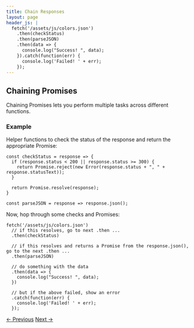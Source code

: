```yaml
---
title: Chain Responses
layout: page
header_js: |
  fetch('/assets/js/colors.json')
    .then(checkStatus)
    .then(parseJSON)
    .then(data => {
      console.log("Success! ", data);
    }).catch(function(err) {
      console.log('Failed! ' + err);
    });
---
```


## Chaining Promises

Chaining Promises lets you perform multiple tasks across different functions.

### Example

Helper functions to check the status of the response and return the appropriate Promise:

```
const checkStatus = response => {
  if (response.status < 200 || response.status >= 300) {
    return Promise.reject(new Error(response.status + ", " + response.statusText));
  }

  return Promise.resolve(response);
}

const parseJSON = response => response.json();
```

Now, hop through some checks and Promises:

```
fetch('/assets/js/colors.json')
  // if this resolves, go to next .then ...
  .then(checkStatus)

  // if this resolves and returns a Promise from the response.json(), go to the next .then ...
  .then(parseJSON)

  // do something with the data
  .then(data => {
    console.log("Success! ", data);
  })

  // but if the above failed, show an error
  .catch(function(err) {
    console.log('Failed! ' + err);
  });
```

[<- Previous](/fetch-methods/ "Previous")
[Next ->](/pros-and-cons/ "Next")
